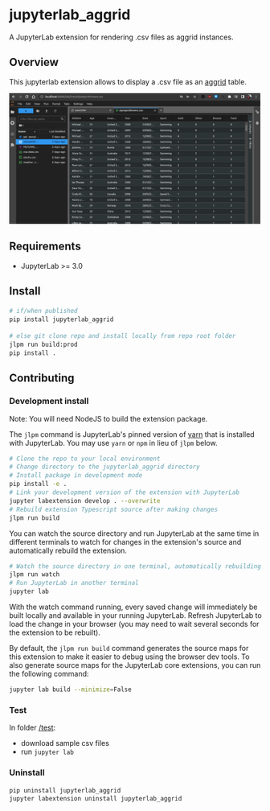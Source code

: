 # jupyterlab_aggrid

A JupyterLab extension for rendering .csv files as aggrid instances.

## Overview

This jupyterlab extension allows to display a .csv file as an [aggrid](https://www.ag-grid.com/) table.

<img src="./img/screenshot-jupyterlab_aggrid.png" width=500px>

## Requirements

- JupyterLab >= 3.0

## Install

```bash
# if/when published
pip install jupyterlab_aggrid

# else git clone repo and install locally from repo root folder
jlpm run build:prod
pip install .
```

## Contributing

### Development install

Note: You will need NodeJS to build the extension package.

The `jlpm` command is JupyterLab's pinned version of
[yarn](https://yarnpkg.com/) that is installed with JupyterLab. You may use
`yarn` or `npm` in lieu of `jlpm` below.

```bash
# Clone the repo to your local environment
# Change directory to the jupyterlab_aggrid directory
# Install package in development mode
pip install -e .
# Link your development version of the extension with JupyterLab
jupyter labextension develop . --overwrite
# Rebuild extension Typescript source after making changes
jlpm run build
```

You can watch the source directory and run JupyterLab at the same time in different terminals to watch for changes in the extension's source and automatically rebuild the extension.

```bash
# Watch the source directory in one terminal, automatically rebuilding when needed
jlpm run watch
# Run JupyterLab in another terminal
jupyter lab
```

With the watch command running, every saved change will immediately be built locally and available in your running JupyterLab. Refresh JupyterLab to load the change in your browser (you may need to wait several seconds for the extension to be rebuilt).

By default, the `jlpm run build` command generates the source maps for this extension to make it easier to debug using the browser dev tools. To also generate source maps for the JupyterLab core extensions, you can run the following command:

```bash
jupyter lab build --minimize=False
```

### Test

In folder [/test](./test):

- download sample csv files
- run `jupyter lab`

### Uninstall

```bash
pip uninstall jupyterlab_aggrid
jupyter labextension uninstall jupyterlab_aggrid
```
